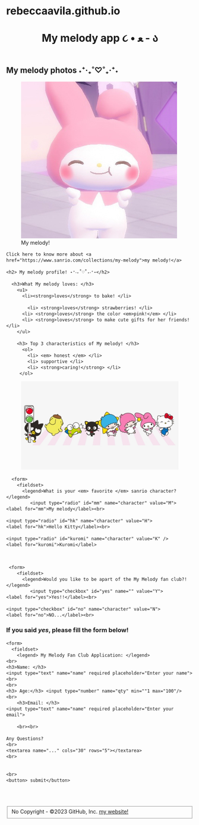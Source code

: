 # rebeccaavila.github.io
<!DOCTYPE html>
<html>
<head>
  <meta charset="utf-8">
  <meta name="viewport" content="width=device-width">
  <title>My Melody World </title>
</head>
<body>
  
<header>
    <h1> My melody app ૮ • ﻌ - ა </h1>
</header>
  
 <main>
    <h2> My melody photos ˖⁺‧₊˚♡˚₊‧⁺˖</h2>
    
  <figure>
    <img src="mymelody.jpg"/>
    <figcaption>My melody!</figcaption>
</figure>
    
    Click here to know more about <a href="https://www.sanrio.com/collections/my-melody">my melody!</a>
    
    <h2> My melody profile! ˖⁺‧₊˚♡˚₊‧⁺˖</h2>

      <h3>What My melody loves: </h3>
        <u1>
          <li><strong>loves</strong> to bake! </li>

            <li> <strong>loves</strong> strawberries! </li>
          <li> <strong>loves</strong> the color <em>pink!</em> </li>
          <li> <strong>loves</strong> to make cute gifts for her friends!</li>
        </ul>
        
        <h3> Top 3 characteristics of My melody! </h3>
          <ol>
            <li> <em> honest </em> </li>
            <li> supportive </li>
            <li> <strong>caring!</strong> </li>
         </ol>
  </main>
  
  <figure>
    <img src="sanrio.png" />
  </figure>
        
      <form>    
        <fieldset>
          <legend>What is your <em> favorite </em> sanrio character? </legend>
             <input type="radio" id="mm" name="character" value="M">
    <label for="mm">My melody</label><br>

    <input type="radio" id="hk" name="character" value="H">
    <label for="hk">Hello Kitty</label><br>

    <input type="radio" id="kuromi" name="character" value="K" />
    <label for="kuromi">Kuromi</label>
  </fieldset>
   </form>
  
  <br>
 
     <form>    
        <fieldset>
          <legend>Would you like to be apart of the My Melody fan club?!</legend>
             <input type="checkbox" id="yes" name="" value="Y">
    <label for="yes">Yes!!</label><br>

    <input type="checkbox" id="no" name="character" value="N">
    <label for="no">NO...</label><br>

  </fieldset>
   </form>
        <h3> If you said <em>yes</em>, please fill the form below! </h3>
    
  
    <form>
      <fieldset>
        <legend> My Melody Fan Club Application: </legend>
    <br>
    <h3>Name: </h3>
    <input type="text" name="name" required placeholder="Enter your name">
    <br>
    <br>
    <h3> Age:</h3> <input type="number" name="qty" min=""1 max="100"/>
    <br>
        <h3>Email: </h3>
    <input type="text" name="name" required placeholder="Enter your email">
   
        <br><br>
   
    Any Questions?
    <br>
    <textarea name="..." cols="30" rows="5"></textarea>
    <br>
   

    <br>
    <button> submit</button>
 <br><br>
      
 <fieldset>
 </form>
      
  <footer> 
   No Copyright - ©2023 GitHub, Inc.  <a href="https://rebeccaavila.github.io/">my website!</a>
    </footer>
  
</body>
      </html>
